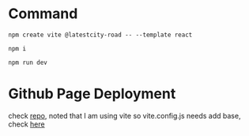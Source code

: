 # Command

`npm create vite @latestcity-road -- --template react`

`npm i`

`npm run dev`


# Github Page Deployment
check [repo](https://github.com/gitname/react-gh-pages), noted that I am using vite so vite.config.js needs add base, check [here](https://vitejs.dev/guide/static-deploy.html)